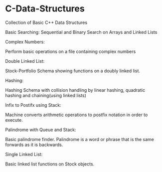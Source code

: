 # C-Data-Structures
Collection of Basic C++ Data Structures


Basic Searching:
Sequential and Binary Search on Arrays and Linked Lists


Complex Numbers:

Perform basic operations on a file containing complex numbers


Double Linked List:

Stock-Portfolio Schema showing functions on a doubly linked list.


Hashing:

Hashing Schema with collision handling by linear hashing, quadratic hashing and chaining(using linked lists)


Infix to Postifx using Stack:

Machine converts arithmetic operations to postfix notation in order to execute. 


Palindrome with Queue and Stack:

Basic palindrome finder. Palindrome is a word or phrase that is the same forwards as it is backwards.


Single Linked List:

Basic linked list functions on Stock objects.
